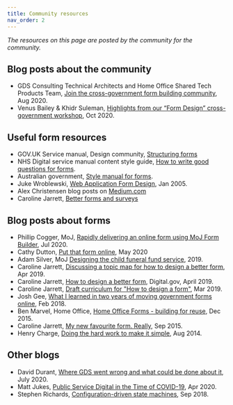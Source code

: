 ```yaml
---
title: Community resources
nav_order: 2
---
```


<!-- # x-gov form community resources -->
*The resources on this page are posted by the community for the community.*

## Blog posts about the community

- GDS Consulting Technical Architects and Home Office Shared Tech Products Team, [Join the cross-government form building community](https://technology.blog.gov.uk/2020/08/12/join-the-cross-government-form-building-community/), Aug 2020.
- Venus Bailey & Khidr Suleman, [Highlights from our “Form Design” cross-government workshop](https://technology.blog.gov.uk/2020/10/28/highlights-from-our-form-design-cross-government-workshop/), Oct 2020.

## Useful form resources
- GOV.UK Service manual, Design community, [Structuring forms](https://www.gov.uk/service-manual/design/form-structure)
- NHS Digital service manual content style guide, [How to write good questions for forms](https://service-manual.nhs.uk/content/how-to-write-good-questions-for-forms).  
- Australian government,  [Style manual for forms](https://www.stylemanual.gov.au/format-writing-and-structure/content-formats/forms).
- Juke Wroblewski, [Web Application Form Design](https://www.lukew.com/ff/entry.asp?1502), Jan 2005.
- Alex Christensen blog posts on [Medium.com](https://alx-christensen.medium.com/)
- Caroline Jarrett, [Better forms and surveys](https://www.effortmark.co.uk/category/forms/)

## Blog posts about forms
- Phillip Cogger, MoJ, [Rapidly delivering an online form using MoJ Form Builder](https://www.wired-gov.net/wg/news.nsf/articles/Rapidly+delivering+an+online+form+using+MoJ+Form+Builder+23072020151515?open), Jul 2020.
- Cathy Dutton, [Put that form online](https://cathydutton.co.uk/posts/put-that-form-online/), May 2020
- Adam Silver, MoJ [Designing the child funeral fund service](https://adamsilver.io/case-studies/designing-the-child-funeral-fund-service/), 2019.
- Caroline Jarrett, [Discussing a topic map for how to design a better form](https://www.effortmark.co.uk/discussing-a-topic-map-for-how-to-design-better-a-form/), Apr 2019.
- Caroline Jarrett, [How to design a better form](https://digital.gov/event/2019/04/09/caroline-jarrett-on-how-design-a-better-form/), Digital.gov, April 2019.
- Caroline Jarrett, [Draft curriculum for "How to design a form"](https://www.effortmark.co.uk/draft-curriculum-for-how-to-design-a-form/), Mar 2019.
- Josh Gee, [What I learned in two years of moving government forms online](https://medium.com/@jgee/what-i-learned-in-two-years-of-moving-government-forms-online-1edc4c2aa089), Feb 2018.
- Ben Marvel, Home Office, [Home Office Forms - building for reuse](https://hodigital.blog.gov.uk/2015/12/22/forms-building-for-reuse/), Dec 2015.
- Caroline Jarrett, [My new favourite form. Really](https://gds.blog.gov.uk/2015/09/22/my-new-favourite-form-really/), Sep 2015.
- Henry Charge, [Doing the hard work to make it simple](https://designnotes.blog.gov.uk/2014/08/07/doing-the-hard-work-to-make-it-simple/), Aug 2014.

## Other blogs
- David Durant, [Where GDS went wrong and what could be done about it](https://medium.com/@cholten99_61869/where-gds-went-wrong-and-what-could-be-done-about-it-7ca6383c387c), July 2020.
- Matt Jukes, [Public Service Digital in the Time of COVID-19](https://notbinary.co.uk/public-service-digital-in-the-time-of-covid-19/), Apr 2020.
- Stephen Richards, [Configuration-driven state machines](https://medium.com/just-tech/configuration-driven-state-machines-db26b85d1a67), Sep 2018.
